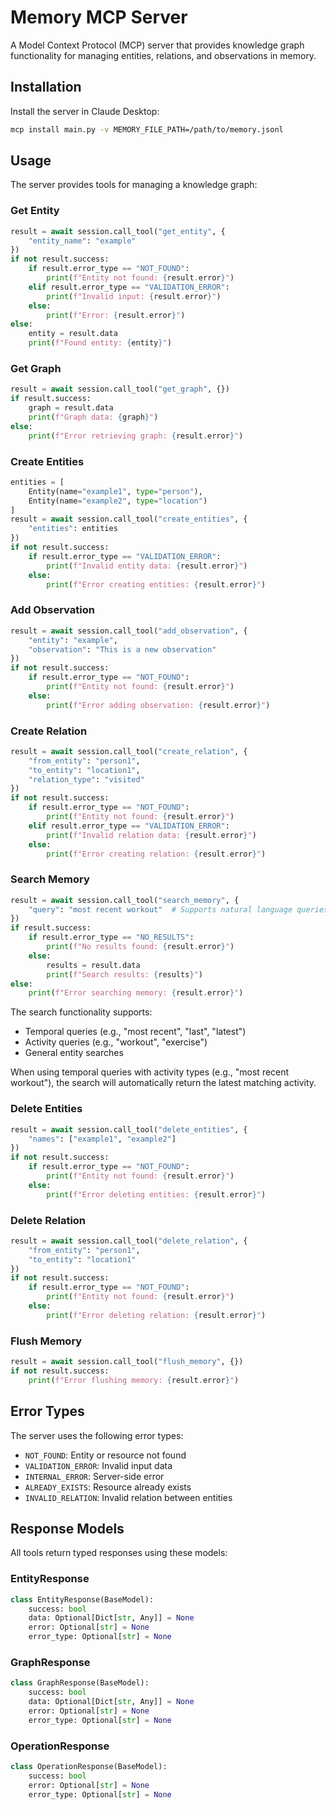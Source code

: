 # Memory MCP Server

A Model Context Protocol (MCP) server that provides knowledge graph functionality for managing entities, relations, and observations in memory.

## Installation

Install the server in Claude Desktop:

```bash
mcp install main.py -v MEMORY_FILE_PATH=/path/to/memory.jsonl
```

## Usage

The server provides tools for managing a knowledge graph:

### Get Entity
```python
result = await session.call_tool("get_entity", {
    "entity_name": "example"
})
if not result.success:
    if result.error_type == "NOT_FOUND":
        print(f"Entity not found: {result.error}")
    elif result.error_type == "VALIDATION_ERROR":
        print(f"Invalid input: {result.error}")
    else:
        print(f"Error: {result.error}")
else:
    entity = result.data
    print(f"Found entity: {entity}")
```

### Get Graph
```python
result = await session.call_tool("get_graph", {})
if result.success:
    graph = result.data
    print(f"Graph data: {graph}")
else:
    print(f"Error retrieving graph: {result.error}")
```

### Create Entities
```python
entities = [
    Entity(name="example1", type="person"),
    Entity(name="example2", type="location")
]
result = await session.call_tool("create_entities", {
    "entities": entities
})
if not result.success:
    if result.error_type == "VALIDATION_ERROR":
        print(f"Invalid entity data: {result.error}")
    else:
        print(f"Error creating entities: {result.error}")
```

### Add Observation
```python
result = await session.call_tool("add_observation", {
    "entity": "example",
    "observation": "This is a new observation"
})
if not result.success:
    if result.error_type == "NOT_FOUND":
        print(f"Entity not found: {result.error}")
    else:
        print(f"Error adding observation: {result.error}")
```

### Create Relation
```python
result = await session.call_tool("create_relation", {
    "from_entity": "person1",
    "to_entity": "location1",
    "relation_type": "visited"
})
if not result.success:
    if result.error_type == "NOT_FOUND":
        print(f"Entity not found: {result.error}")
    elif result.error_type == "VALIDATION_ERROR":
        print(f"Invalid relation data: {result.error}")
    else:
        print(f"Error creating relation: {result.error}")
```

### Search Memory
```python
result = await session.call_tool("search_memory", {
    "query": "most recent workout"  # Supports natural language queries
})
if result.success:
    if result.error_type == "NO_RESULTS":
        print(f"No results found: {result.error}")
    else:
        results = result.data
        print(f"Search results: {results}")
else:
    print(f"Error searching memory: {result.error}")
```

The search functionality supports:
- Temporal queries (e.g., "most recent", "last", "latest")
- Activity queries (e.g., "workout", "exercise")
- General entity searches

When using temporal queries with activity types (e.g., "most recent workout"),
the search will automatically return the latest matching activity.

### Delete Entities
```python
result = await session.call_tool("delete_entities", {
    "names": ["example1", "example2"]
})
if not result.success:
    if result.error_type == "NOT_FOUND":
        print(f"Entity not found: {result.error}")
    else:
        print(f"Error deleting entities: {result.error}")
```

### Delete Relation
```python
result = await session.call_tool("delete_relation", {
    "from_entity": "person1",
    "to_entity": "location1"
})
if not result.success:
    if result.error_type == "NOT_FOUND":
        print(f"Entity not found: {result.error}")
    else:
        print(f"Error deleting relation: {result.error}")
```

### Flush Memory
```python
result = await session.call_tool("flush_memory", {})
if not result.success:
    print(f"Error flushing memory: {result.error}")
```

## Error Types

The server uses the following error types:

- `NOT_FOUND`: Entity or resource not found
- `VALIDATION_ERROR`: Invalid input data
- `INTERNAL_ERROR`: Server-side error
- `ALREADY_EXISTS`: Resource already exists
- `INVALID_RELATION`: Invalid relation between entities

## Response Models

All tools return typed responses using these models:

### EntityResponse
```python
class EntityResponse(BaseModel):
    success: bool
    data: Optional[Dict[str, Any]] = None
    error: Optional[str] = None
    error_type: Optional[str] = None
```

### GraphResponse
```python
class GraphResponse(BaseModel):
    success: bool
    data: Optional[Dict[str, Any]] = None
    error: Optional[str] = None
    error_type: Optional[str] = None
```

### OperationResponse
```python
class OperationResponse(BaseModel):
    success: bool
    error: Optional[str] = None
    error_type: Optional[str] = None
